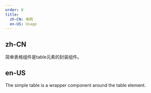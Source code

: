 ```yaml
---
order: 0
title:
  zh-CN: 用例
  en-US: Usage
---
```


## zh-CN

简单表格组件是table元素的封装组件。

## en-US

The simple table is a wrapper component around the table element.
